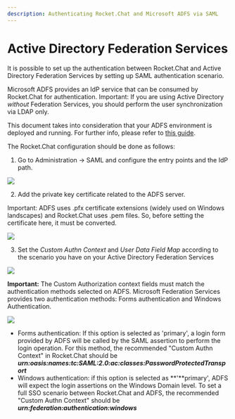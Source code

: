 ```yaml
---
description: Authenticating Rocket.Chat and Microsoft ADFS via SAML
---
```


# Active Directory Federation Services

It is possible to set up the authentication between Rocket.Chat and Active Directory Federation Services by setting up SAML authentication scenario.

Microsoft ADFS provides an IdP service that can be consumed by Rocket.Chat for authentication. Important: If you are using Active Directory _without_ Federation Services, you should perform the user synchronization via LDAP only.

 This document takes into consideration that your ADFS environment is deployed and running. For further info, please refer to [this guide](https://docs.microsoft.com/en-us/previous-versions/dynamicscrm-2016/deployment-administrators-guide/gg188612%28v=crm.8%29).

The Rocket.Chat configuration should be done as follows:

1. Go to Administration -&gt; SAML and configure the entry points and the IdP path.

![](../../../../../.gitbook/assets/adfs_1.png)

2. Add the private key certificate related to the ADFS server.

Important: ADFS uses .pfx certificate extensions \(widely used on Windows landscapes\) and Rocket.Chat uses .pem files. So, before setting the certificate here, it must be converted.

![](../../../../../.gitbook/assets/adfs_2.png)

3. Set the _Custom Authn Context_ and _User Data Field Map_ according to the scenario you have on your Active Directory Federation Services

![](../../../../../.gitbook/assets/image%20%28190%29.png)

**Important:** The Custom Authorization context fields must match the authentication methods selected on ADFS. Microsoft Federation Services provides two authentication methods: Forms authentication and Windows Authentication. 

![](../../../../../.gitbook/assets/adfs_1%20%281%29.png)

* Forms authentication: If this option is selected as 'primary', a login form provided by ADFS will be called by the SAML assertion to perform the login operation. For this method, the recommended "Custom Authn Context" in Rocket.Chat should be _**urn:oasis:names:tc:SAML:2.0:ac:classes:PasswordProtectedTransport**_
* Windows authentication: if this option is selected as **'**primary', ADFS will expect the login assertions on the Windows Domain level. To set a full SSO scenario between Rocket.Chat and ADFS, the recommended "Custom Authn Context" should be _**urn:federation:authentication:windows**_









